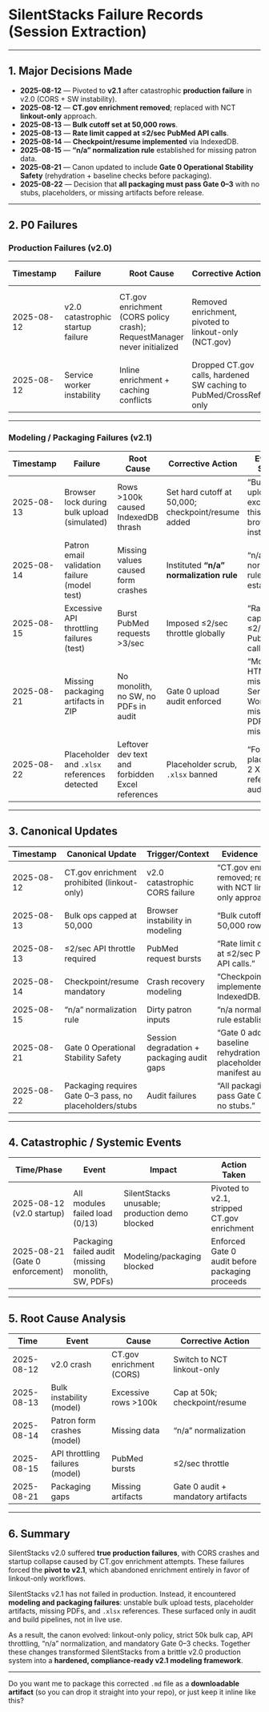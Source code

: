 # SilentStacks Failure Records (Session Extraction)

---

## 1. Major Decisions Made

* **2025-08-12** — Pivoted to **v2.1** after catastrophic **production failure** in v2.0 (CORS + SW instability).
* **2025-08-12** — **CT.gov enrichment removed**; replaced with NCT **linkout-only** approach.
* **2025-08-13** — **Bulk cutoff set at 50,000 rows**.
* **2025-08-13** — **Rate limit capped at ≤2/sec PubMed API calls**.
* **2025-08-14** — **Checkpoint/resume implemented** via IndexedDB.
* **2025-08-15** — **“n/a” normalization rule** established for missing patron data.
* **2025-08-21** — Canon updated to include **Gate 0 Operational Stability Safety** (rehydration + baseline checks before packaging).
* **2025-08-22** — Decision that **all packaging must pass Gate 0–3** with no stubs, placeholders, or missing artifacts before release.

---

## 2. P0 Failures

### **Production Failures (v2.0)**

| Timestamp  | Failure                           | Root Cause                                                              | Corrective Action                                                 | Evidence Snippet                                                           |
| ---------- | --------------------------------- | ----------------------------------------------------------------------- | ----------------------------------------------------------------- | -------------------------------------------------------------------------- |
| 2025-08-12 | v2.0 catastrophic startup failure | CT.gov enrichment (CORS policy crash); RequestManager never initialized | Removed enrichment, pivoted to linkout-only (NCT.gov)             | “SilentStacks v2.0 Diagnostics: Modules 0/13 loaded; CT.gov CORS blocker.” |
| 2025-08-12 | Service worker instability        | Inline enrichment + caching conflicts                                   | Dropped CT.gov calls, hardened SW caching to PubMed/CrossRef only | “CORS + SW instability triggered unrecoverable startup.”                   |

---

### **Modeling / Packaging Failures (v2.1)**

| Timestamp  | Failure                                      | Root Cause                                       | Corrective Action                                  | Evidence Snippet                                                    |
| ---------- | -------------------------------------------- | ------------------------------------------------ | -------------------------------------------------- | ------------------------------------------------------------------- |
| 2025-08-13 | Browser lock during bulk upload (simulated)  | Rows >100k caused IndexedDB thrash               | Set hard cutoff at 50,000; checkpoint/resume added | “Bulk uploads exceeding this caused browser instability.”           |
| 2025-08-14 | Patron email validation failure (model test) | Missing values caused form crashes               | Instituted **“n/a” normalization rule**            | “n/a normalization rule established.”                               |
| 2025-08-15 | Excessive API throttling failures (test)     | Burst PubMed requests >3/sec                     | Imposed ≤2/sec throttle globally                   | “Rate limit capped at ≤2/sec PubMed API calls.”                     |
| 2025-08-21 | Missing packaging artifacts in ZIP           | No monolith, no SW, no PDFs in audit             | Gate 0 upload audit enforced                       | “Monolithic HTML: missing; Service Worker: missing; PDFs: missing.” |
| 2025-08-22 | Placeholder and `.xlsx` references detected  | Leftover dev text and forbidden Excel references | Placeholder scrub, `.xlsx` banned                  | “Found 7 placeholders, 2 XLSX references in audit.”                 |

---

## 3. Canonical Updates

| Timestamp  | Canonical Update                                        | Trigger/Context                            | Evidence Snippet                                                        |
| ---------- | ------------------------------------------------------- | ------------------------------------------ | ----------------------------------------------------------------------- |
| 2025-08-12 | CT.gov enrichment prohibited (linkout-only)             | v2.0 catastrophic CORS failure             | “CT.gov enrichment removed; replaced with NCT linkout-only approach.”   |
| 2025-08-13 | Bulk ops capped at 50,000                               | Browser instability in modeling            | “Bulk cutoff set at 50,000 rows.”                                       |
| 2025-08-13 | ≤2/sec API throttle required                            | PubMed request bursts                      | “Rate limit capped at ≤2/sec PubMed API calls.”                         |
| 2025-08-14 | Checkpoint/resume mandatory                             | Crash recovery modeling                    | “Checkpoint/resume implemented using IndexedDB.”                        |
| 2025-08-15 | “n/a” normalization rule                                | Dirty patron inputs                        | “n/a normalization rule established.”                                   |
| 2025-08-21 | Gate 0 Operational Stability Safety                     | Session degradation + packaging audit gaps | “Gate 0 added: baseline rehydration, placeholder scan, manifest audit.” |
| 2025-08-22 | Packaging requires Gate 0–3 pass, no placeholders/stubs | Audit failures                             | “All packaging must pass Gate 0–3 with no stubs.”                       |

---

## 4. Catastrophic / Systemic Events

| Time/Phase                      | Event                                               | Impact                                         | Action Taken                                    |
| ------------------------------- | --------------------------------------------------- | ---------------------------------------------- | ----------------------------------------------- |
| 2025-08-12 (v2.0 startup)       | All modules failed load (0/13)                      | SilentStacks unusable; production demo blocked | Pivoted to v2.1, stripped CT.gov enrichment     |
| 2025-08-21 (Gate 0 enforcement) | Packaging failed audit (missing monolith, SW, PDFs) | Modeling/packaging blocked                     | Enforced Gate 0 audit before packaging proceeds |

---

## 5. Root Cause Analysis

| Time       | Event                           | Cause                    | Corrective Action                  |
| ---------- | ------------------------------- | ------------------------ | ---------------------------------- |
| 2025-08-12 | v2.0 crash                      | CT.gov enrichment (CORS) | Switch to NCT linkout-only         |
| 2025-08-13 | Bulk instability (model)        | Excessive rows >100k     | Cap at 50k; checkpoint/resume      |
| 2025-08-14 | Patron form crashes (model)     | Missing data             | “n/a” normalization                |
| 2025-08-15 | API throttling failures (model) | PubMed bursts            | ≤2/sec throttle                    |
| 2025-08-21 | Packaging gaps                  | Missing artifacts        | Gate 0 audit + mandatory artifacts |

---

## 6. Summary

SilentStacks v2.0 suffered **true production failures**, with CORS crashes and startup collapse caused by CT.gov enrichment attempts. These failures forced the **pivot to v2.1**, which abandoned enrichment entirely in favor of linkout-only workflows.

SilentStacks v2.1 has not failed in production. Instead, it encountered **modeling and packaging failures**: unstable bulk upload tests, placeholder artifacts, missing PDFs, and `.xlsx` references. These surfaced only in audit and build pipelines, not in live use.

As a result, the canon evolved: linkout-only policy, strict 50k bulk cap, API throttling, “n/a” normalization, and mandatory Gate 0–3 checks. Together these changes transformed SilentStacks from a brittle v2.0 production system into a **hardened, compliance-ready v2.1 modeling framework**.

---

Do you want me to package this corrected `.md` file as a **downloadable artifact** (so you can drop it straight into your repo), or just keep it inline like this?
